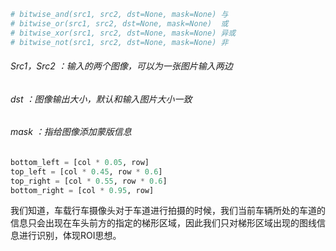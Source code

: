 ```python
# bitwise_and(src1, src2, dst=None, mask=None) 与
# bitwise_or(src1, src2, dst=None, mask=None)  或
# bitwise_xor(src1, src2, dst=None, mask=None) 异或
# bitwise_not(src1, src2, dst=None, mask=None) 非
```

###### Src1，Src2 ：输入的两个图像，可以为一张图片输入两边

######  dst ：图像输出大小，默认和输入图片大小一致

######  mask ：指给图像添加蒙版信息

```python
bottom_left = [col * 0.05, row]
top_left = [col * 0.45, row * 0.6]
top_right = [col * 0.55, row * 0.6]
bottom_right = [col * 0.95, row]
```

我们知道，车载行车摄像头对于车道进行拍摄的时候，我们当前车辆所处的车道的信息只会出现在车头前方的指定的梯形区域，因此我们只对梯形区域出现的图线信息进行识别，体现ROI思想。